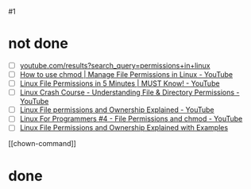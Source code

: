 #1 
# not done
* [ ] [youtube.com/results?search\_query=permissions+in+linux](https://www.youtube.com/results?search_query=permissions+in+linux)
* [ ] [How to use chmod | Manage File Permissions in Linux - YouTube](https://www.youtube.com/watch?v=ngJG6Ix5FR4)
* [ ] [Linux File Permissions in 5 Minutes | MUST Know! - YouTube](https://www.youtube.com/watch?v=LnKoncbQBsM)
* [ ] [Linux Crash Course - Understanding File & Directory Permissions - YouTube](https://www.youtube.com/watch?v=4e669hSjaX8)
* [ ] [Linux File permissions and Ownership Explained - YouTube](https://www.youtube.com/watch?v=k1yzI7c6Fzk)
* [ ] [Linux For Programmers #4 - File Permissions and chmod - YouTube](https://www.youtube.com/watch?v=GsWoaxJJPbs)
* [ ] [Linux File Permissions and Ownership Explained with Examples](https://linuxhandbook.com/linux-file-permissions/)

[[chown-command]]
# done